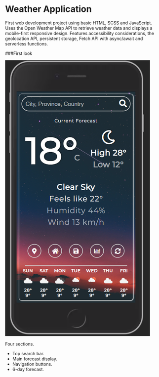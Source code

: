 # Weather Application

First web development project using basic HTML, SCSS and JavaScript. Uses the Open Weather Map API to retrieve weather data and displays a mobile-first responsive design. Features accessibility considerations, the geolocation API, persistent storage, Fetch API with async/await and serverless functions.

###First look 

![Weather app home page demo](weatherAppDemoHomePage.PNG)

Four sections.

- Top search bar.
- Main forecast display.
- Navigation buttons.
- 6-day forecast.

